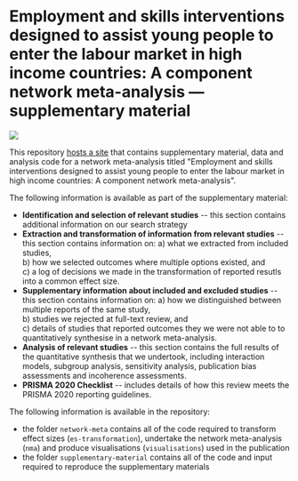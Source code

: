 # Employment and skills interventions designed to assist young people to enter the labour market in high income countries: A component network meta-analysis — supplementary material

[![](https://zenodo.org/badge/DOI/10.5281/zenodo.10690829.svg)](https://doi.org/10.5281/zenodo.10690829)

This repository [hosts a site](https://davetayl-r.github.io/youth-employment-nma-paper/youth-employment-nma-supplementary-material.html) that contains supplementary material, data and analysis code for a network meta-analysis titled "Employment and skills interventions designed to assist young people to enter the labour market in high income countries: A component network meta-analysis".

The following information is available as part of the supplementary material:

* **Identification and selection of relevant studies** -- this section contains additional information on our search strategy  
* **Extraction and transformation of information from relevant studies** -- this section contains information on:
    a) what we extracted from included studies,  
    b) how we selected outcomes where multiple options existed, and     
    c) a log of decisions we made in the transformation of reported resutls into a common effect size.  
* **Supplementary information about included and excluded studies** -- this section contains information on: 
    a) how we distinguished between multiple reports of the same study,  
    b) studies we rejected at full-text review, and  
    c) details of studies that reported outcomes they we were not able to to quantitatively synthesise in a network meta-analysis.  
* **Analysis of relevant studies** -- this section contains the full results of the quantitative synthesis that we undertook, including interaction models, subgroup analysis, sensitivity analysis, publication bias assessments and incoherence assessments.  
* **PRISMA 2020 Checklist** -- includes details of how this review meets the PRISMA 2020 reporting guidelines.  

The following information is available in the repository:

* the folder `network-meta` contains all of the code required to transform effect sizes (`es-transformation`), undertake the network meta-analysis (`nma`) and produce visualisations (`visualisations`) used in the publication
* the folder `supplementary-material` contains all of the code and input required to reproduce the supplementary materials